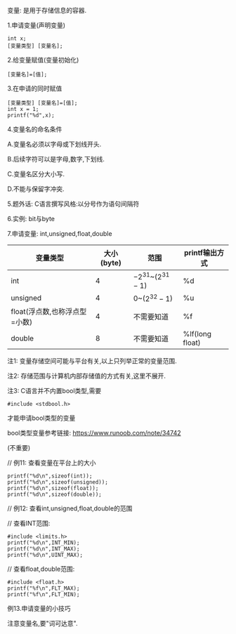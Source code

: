 变量: 是用于存储信息的容器.

1.申请变量(声明变量)

```
int x;
[变量类型] [变量名];
```

2.给变量赋值(变量初始化)

```
[变量名]=[值];
```



3.在申请的同时赋值

```
[变量类型] [变量名]=[值];
int x = 1;
printf("%d",x);
```



4.变量名的命名条件

A.变量名必须以字母或下划线开头.

B.后续字符可以是字母,数字,下划线.

C.变量名区分大小写.

D.不能与保留字冲突.



5.题外话: C语言撰写风格:以分号作为语句间隔符



6.实例: bit与byte



7.申请变量: int,unsigned,float,double

| 变量类型                      | 大小(byte) | 范围                   | printf输出方式  |
| ----------------------------- | ---------- | ---------------------- | --------------- |
| int                           | 4          | $-2^{31}$~($2^{31}-1$) | %d              |
| unsigned                      | 4          | 0~($2^{32}-1$)         | %u              |
| float(浮点数,也称浮点型=小数) | 4          | 不需要知道             | %f              |
| double                        | 8          | 不需要知道             | %lf(long float) |

注1: 变量存储空间可能与平台有关,以上只列举正常的变量范围.

注2: 存储范围与计算机内部存储值的方式有关,这里不展开.

注3: C语言并不内置bool类型,需要

```
#include <stdbool.h>
```

才能申请bool类型的变量

bool类型变量参考链接: https://www.runoob.com/note/34742



(不重要)

// 例11: 查看变量在平台上的大小

```
printf("%d\n",sizeof(int));
printf("%d\n",sizeof(unsigned));
printf("%d\n",sizeof(float));
printf("%d\n",sizeof(double));
```





// 例12: 查看int,unsigned,float,double的范围

// 查看INT范围:

```
#include <limits.h>
printf("%d\n",INT_MIN);
printf("%d\n",INT_MAX);
printf("%d\n",UINT_MAX);
```



// 查看float,double范围:

```
#include <float.h>
printf("%f\n",FLT_MAX);
printf("%f\n",FLT_MIN);
```



例13.申请变量的小技巧

注意变量名,要"词可达意".